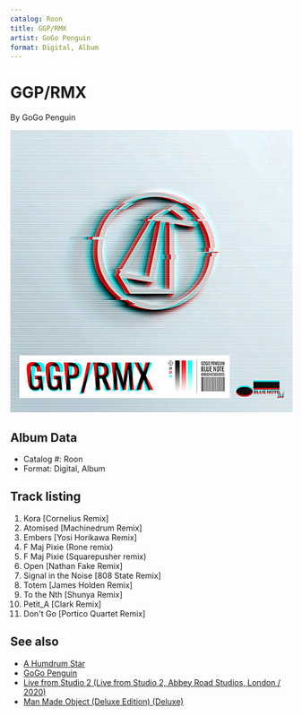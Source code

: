 ```yaml
---
catalog: Roon
title: GGP/RMX
artist: GoGo Penguin
format: Digital, Album
---
```


# GGP/RMX

By GoGo Penguin

![](../../assets/albumcovers/GoGo_Penguin-GGP-RMX.png)

## Album Data

- Catalog #: Roon
- Format: Digital, Album


## Track listing


1. Kora [Cornelius Remix]
2. Atomised [Machinedrum Remix]
3. Embers [Yosi Horikawa Remix]
4. F Maj Pixie (Rone remix)
5. F Maj Pixie (Squarepusher remix)
6. Open [Nathan Fake Remix]
7. Signal in the Noise [808 State Remix]
8. Totem [James Holden Remix]
9. To the Nth [Shunya Remix]
10. Petit_A [Clark Remix]
11. Don't Go [Portico Quartet Remix]


## See also

- [A Humdrum Star](A_Humdrum_Star.md)
- [GoGo Penguin](GoGo_Penguin.md)
- [Live from Studio 2 (Live from Studio 2, Abbey Road Studios, London / 2020)](Live_from_Studio_2_Live_from_Studio_2__Abbey_Road_Studios__London_-_2020.md)
- [Man Made Object (Deluxe Edition) (Deluxe)](Man_Made_Object_Deluxe_Edition_Deluxe.md)
